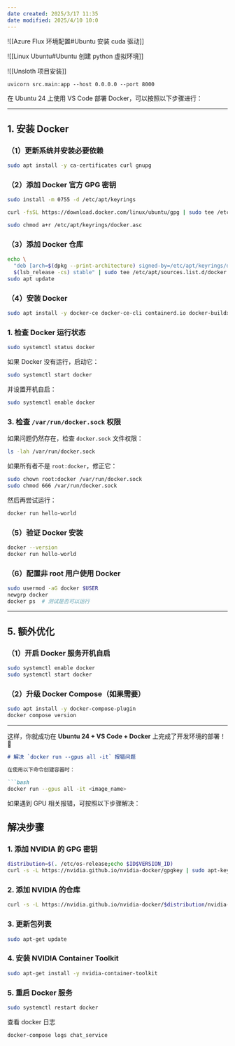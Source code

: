 ```yaml
---
date created: 2025/3/17 11:35
date modified: 2025/4/10 10:0
---
```


![[Azure Flux 环境配置#Ubuntu 安装 cuda 驱动]]

![[Linux Ubuntu#Ubuntu 创建 python 虚拟环境]]

![[Unsloth 项目安装]]

```shell
uvicorn src.main:app --host 0.0.0.0 --port 8000
```

在 Ubuntu 24 上使用 VS Code 部署 Docker，可以按照以下步骤进行：

---

## **1. 安装 Docker**

### **（1）更新系统并安装必要依赖**

```bash
sudo apt install -y ca-certificates curl gnupg
```

### **（2）添加 Docker 官方 GPG 密钥**

```bash
sudo install -m 0755 -d /etc/apt/keyrings

curl -fsSL https://download.docker.com/linux/ubuntu/gpg | sudo tee /etc/apt/keyrings/docker.asc > /dev/null

sudo chmod a+r /etc/apt/keyrings/docker.asc
```

### **（3）添加 Docker 仓库**

```bash
echo \
  "deb [arch=$(dpkg --print-architecture) signed-by=/etc/apt/keyrings/docker.asc] https://download.docker.com/linux/ubuntu \
  $(lsb_release -cs) stable" | sudo tee /etc/apt/sources.list.d/docker.list > /dev/null
sudo apt update
```

### **（4）安装 Docker**

```bash
sudo apt install -y docker-ce docker-ce-cli containerd.io docker-buildx-plugin docker-compose-plugin
```

### **1. 检查 Docker 运行状态**

```bash
sudo systemctl status docker
```

如果 Docker 没有运行，启动它：

```bash
sudo systemctl start docker
```

并设置开机自启：

```bash
sudo systemctl enable docker
```

### **3. 检查 `/var/run/docker.sock` 权限**

如果问题仍然存在，检查 `docker.sock` 文件权限：

```bash
ls -lah /var/run/docker.sock
```

如果所有者不是 `root:docker`，修正它：

```bash
sudo chown root:docker /var/run/docker.sock
sudo chmod 666 /var/run/docker.sock
```

然后再尝试运行：

```bash
docker run hello-world
```

### **（5）验证 Docker 安装**

```bash
docker --version
docker run hello-world
```

### **（6）配置非 root 用户使用 Docker**

```bash
sudo usermod -aG docker $USER
newgrp docker
docker ps  # 测试是否可以运行
```

---

## **5. 额外优化**

### **（1）开启 Docker 服务开机自启**

```bash
sudo systemctl enable docker
sudo systemctl start docker
```

### **（2）升级 Docker Compose（如果需要）**

```bash
sudo apt install -y docker-compose-plugin
docker compose version
```

---

这样，你就成功在 **Ubuntu 24 + VS Code + Docker** 上完成了开发环境的部署！ 🚀

````markdown
# 解决 `docker run --gpus all -it` 报错问题

在使用以下命令创建容器时：

```bash
docker run --gpus all -it <image_name>
````

如果遇到 GPU 相关报错，可按照以下步骤解决：

## 解决步骤

### 1. 添加 NVIDIA 的 GPG 密钥

```bash
distribution=$(. /etc/os-release;echo $ID$VERSION_ID)
curl -s -L https://nvidia.github.io/nvidia-docker/gpgkey | sudo apt-key add -
```

### 2. 添加 NVIDIA 的仓库

```bash
curl -s -L https://nvidia.github.io/nvidia-docker/$distribution/nvidia-docker.list | sudo tee /etc/apt/sources.list.d/nvidia-docker.list
```

### 3. 更新包列表

```bash
sudo apt-get update
```

### 4. 安装 NVIDIA Container Toolkit

```bash
sudo apt-get install -y nvidia-container-toolkit
```

### 5. 重启 Docker 服务

```bash
sudo systemctl restart docker
```

查看 docker 日志

```shell
docker-compose logs chat_service
```